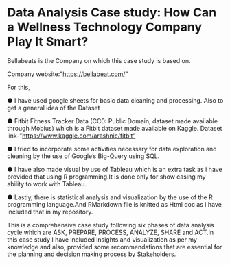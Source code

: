 # Data Analysis Case study: How Can a Wellness Technology Company Play It Smart?
Bellabeats is the Company on which this case study is based on.

Company website:"https://bellabeat.com/"

For this,

● I have used google sheets for basic data cleaning and processing. Also to get a
general idea of the Dataset

● Fitbit Fitness Tracker Data (CC0: Public Domain, dataset made available through
Mobius) which is a Fitbit dataset made available on Kaggle.
Dataset link-”https://www.kaggle.com/arashnic/fitbit”

● I tried to incorporate some activities necessary for data exploration and cleaning by
the use of Google’s Big-Query using SQL.

● I have also made visual by use of Tableau which is an extra task as i have provided
that using R programming.It is done only for show casing my ability to work with
Tableau.

● Lastly, there is statistical analysis and visualization by the use of the R programming
language.And RMarkdown file is knitted as Html doc as i have included that in my repository.

This is a comprehensive case study following six phases of data analysis cycle which are
ASK, PREPARE, PROCESS, ANALYZE, SHARE and ACT.In this case study I have included
insights and visualization as per my knowledge and also, provided some recommendations
that are essential for the planning and decision making process by Stakeholders.
